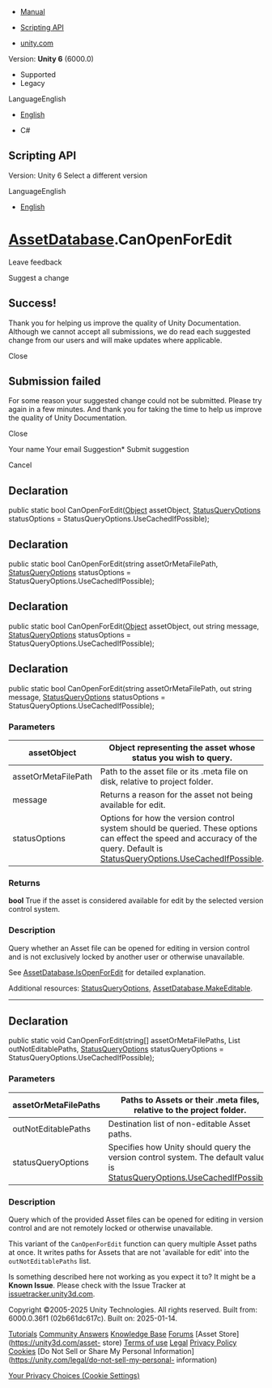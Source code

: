 [ ]()

  * [Manual](../Manual/index.html)
  * [Scripting API](../ScriptReference/index.html)

  * [unity.com](https://unity.com/)

Version: **Unity 6** (6000.0)

  * Supported
  * Legacy

LanguageEnglish

  * [English]()

  * C#

[ ](https://docs.unity3d.com)

## Scripting API

Version: Unity 6 Select a different version

LanguageEnglish

  * [English]()

#  [AssetDatabase](AssetDatabase.html).CanOpenForEdit

Leave feedback

Suggest a change

## Success!

Thank you for helping us improve the quality of Unity Documentation. Although
we cannot accept all submissions, we do read each suggested change from our
users and will make updates where applicable.

Close

## Submission failed

For some reason your suggested change could not be submitted. Please <a>try
again</a> in a few minutes. And thank you for taking the time to help us
improve the quality of Unity Documentation.

Close

Your name Your email Suggestion* Submit suggestion

Cancel

[ ]()

## Declaration

public static bool CanOpenForEdit([Object](Object.html) assetObject,
[StatusQueryOptions](StatusQueryOptions.html) statusOptions =
StatusQueryOptions.UseCachedIfPossible);

## Declaration

public static bool CanOpenForEdit(string assetOrMetaFilePath,
[StatusQueryOptions](StatusQueryOptions.html) statusOptions =
StatusQueryOptions.UseCachedIfPossible);

## Declaration

public static bool CanOpenForEdit([Object](Object.html) assetObject, out
string message, [StatusQueryOptions](StatusQueryOptions.html) statusOptions =
StatusQueryOptions.UseCachedIfPossible);

## Declaration

public static bool CanOpenForEdit(string assetOrMetaFilePath, out string
message, [StatusQueryOptions](StatusQueryOptions.html) statusOptions =
StatusQueryOptions.UseCachedIfPossible);

### Parameters

assetObject | Object representing the asset whose status you wish to query.  
---|---  
assetOrMetaFilePath | Path to the asset file or its .meta file on disk, relative to project folder.  
message | Returns a reason for the asset not being available for edit.  
statusOptions | Options for how the version control system should be queried. These options can effect the speed and accuracy of the query. Default is [StatusQueryOptions.UseCachedIfPossible](StatusQueryOptions.UseCachedIfPossible.html).  
  
### Returns

**bool** True if the asset is considered available for edit by the selected
version control system.

### Description

Query whether an Asset file can be opened for editing in version control and
is not exclusively locked by another user or otherwise unavailable.

See [AssetDatabase.IsOpenForEdit](AssetDatabase.IsOpenForEdit.html) for
detailed explanation.  
  
Additional resources: [StatusQueryOptions](StatusQueryOptions.html),
[AssetDatabase.MakeEditable](AssetDatabase.MakeEditable.html).

* * *

## Declaration

public static void CanOpenForEdit(string[] assetOrMetaFilePaths, List<string>
outNotEditablePaths, [StatusQueryOptions](StatusQueryOptions.html)
statusQueryOptions = StatusQueryOptions.UseCachedIfPossible);

### Parameters

assetOrMetaFilePaths | Paths to Assets or their .meta files, relative to the project folder.  
---|---  
outNotEditablePaths | Destination list of non-editable Asset paths.  
statusQueryOptions | Specifies how Unity should query the version control system. The default value is [StatusQueryOptions.UseCachedIfPossible](StatusQueryOptions.UseCachedIfPossible.html).  
  
### Description

Query which of the provided Asset files can be opened for editing in version
control and are not remotely locked or otherwise unavailable.

This variant of the `CanOpenForEdit` function can query multiple Asset paths
at once. It writes paths for Assets that are not 'available for edit' into the
`outNotEditablePaths` list.

Is something described here not working as you expect it to? It might be a
**Known Issue**. Please check with the Issue Tracker at
[issuetracker.unity3d.com](https://issuetracker.unity3d.com).

Copyright ©2005-2025 Unity Technologies. All rights reserved. Built from:
6000.0.36f1 (02b661dc617c). Built on: 2025-01-14.

[Tutorials](https://unity3d.com/learn) [Community
Answers](https://answers.unity3d.com) [Knowledge
Base](https://support.unity3d.com/hc/en-us)
[Forums](https://forum.unity3d.com) [Asset Store](https://unity3d.com/asset-
store) [Terms of use](https://docs.unity3d.com/Manual/TermsOfUse.html)
[Legal](https://unity.com/legal) [Privacy
Policy](https://unity.com/legal/privacy-policy)
[Cookies](https://unity.com/legal/cookie-policy) [Do Not Sell or Share My
Personal Information](https://unity.com/legal/do-not-sell-my-personal-
information)

[Your Privacy Choices (Cookie Settings)](javascript:void\(0\);)

